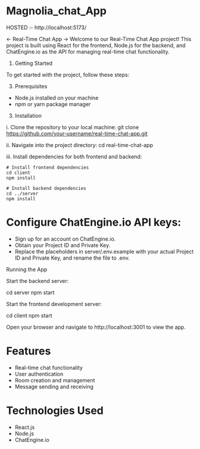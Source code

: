 # Magnolia_chat_App

HOSTED :- http://localhost:5173/

<- Real-Time Chat App ->
Welcome to our Real-Time Chat App project! This project is built using React for the frontend, Node.js for the backend, and ChatEngine.io as the API for managing real-time chat functionality.

1.  Getting Started
   
To get started with the project, follow these steps:

3.  Prerequisites
   
*  Node.js installed on your machine
*  npm or yarn package manager
  
3.  Installation
   
i.  Clone the repository to your local machine:
    git clone https://github.com/your-username/real-time-chat-app.git

ii.  Navigate into the project directory:
    cd real-time-chat-app

iii.  Install dependencies for both frontend and backend:

    # Install frontend dependencies
    cd client
    npm install

    # Install backend dependencies
    cd ../server
    npm install
    
#  Configure ChatEngine.io API keys:

*  Sign up for an account on ChatEngine.io.
*  Obtain your Project ID and Private Key.
*  Replace the placeholders in server/.env.example with your actual Project ID and Private Key, and rename the file to .env.
  
Running the App

Start the backend server:

cd server
npm start

Start the frontend development server:

cd client
npm start

Open your browser and navigate to http://localhost:3001 to view the app.

#  Features

*  Real-time chat functionality
*  User authentication
*  Room creation and management
*  Message sending and receiving

#  Technologies Used

*  React.js
*  Node.js
*  ChatEngine.io
